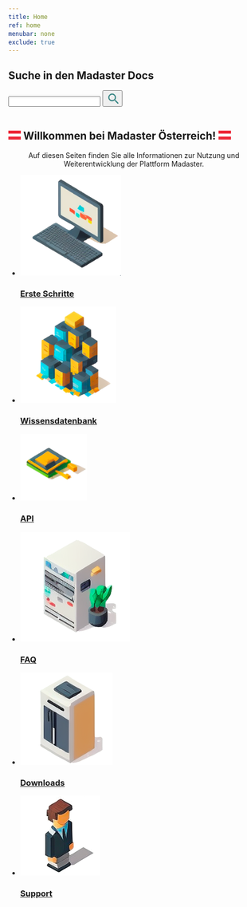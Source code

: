 ```yaml
---
title: Home
ref: home
menubar: none
exclude: true
---
```


<section class="search">
  <div class="search-wrapper">
    <h2>Suche in den Madaster Docs</h2>
    <form class="search-form content-container flex-column-center" onsubmit="goToSearchHome(event)">
      <input type="text" class="search-bar" id="search-input-home" autocomplete="off" aria-label="Search input">
      <button type="submit" class="search-button-icon" id="search-button-home" aria-label="Search button">
        <svg width="24" height="24" viewBox="0 0 20 20">
          <path d="M9.5,3A6.5,6.5 0 0,1 16,9.5C16,11.11 15.41,12.59 14.44,13.73L14.71,14H15.5L20.5,19L19,20.5L14,15.5V14.71L13.73,14.44C12.59,15.41 11.11,16 9.5,16A6.5,6.5 0 0,1 3,9.5A6.5,6.5 0 0,1 9.5,3M9.5,5C7,5 5,7 5,9.5C5,12 7,14 9.5,14C12,14 14,12 14,9.5C14,7 12,5 9.5,5Z" fill="#398684" fill-rule="evenodd"/>
        </svg>
      </button>
    </form>
  </div>
</section>

<br/>
<h2 class="main-header"><img src="/assets/flags/at.svg" alt="Österreich Flagge" width="25px"> Willkommen bei Madaster Österreich! <img src="/assets/flags/at.svg" alt="Österreich Flagge" width="25px"></h2>

<div style="text-align: center;">
    Auf diesen Seiten finden Sie alle Informationen zur Nutzung und Weiterentwicklung der Plattform Madaster.
</div>



<section class="category-tiles flex-column-center">
  <ul class="category-tiles-wrapper">
  <li class="category-tile-wrapper list-unstyled">
      <a href="./get-started">
        <div class="category-tile">
          <div class="category-tile-body">
            <div class="img-wrapper">
              <img src="/assets/images/get-started.png" alt="An abstract computer screen to start setting up your account.">
            </div>
            <div class="header-wrapper">
              <h3>Erste Schritte</h3>
            </div>
          </div>
        </div>
      </a>
    </li>
    <li class="category-tile-wrapper list-unstyled">
      <a href="./knowledge-base">
        <div class="category-tile">
          <div class="category-tile-body">
            <div class="img-wrapper">
              <img src="/assets/images/knowledge-base.png" alt="A set of yellow and blue blocks stacked on each other.">
            </div>
            <div class="header-wrapper">
              <h3>Wissensdatenbank</h3>
            </div>
          </div>
        </div>
      </a>
    </li>
    <li class="category-tile-wrapper list-unstyled">
      <a href="./api">
        <div class="category-tile">
          <div class="category-tile-body">
            <div class="img-wrapper">
              <img src="/assets/images/api.png" alt="A multi-colored chip.">
            </div>
            <div class="header-wrapper">
                <h3>API</h3>
            </div>
          </div>
        </div>
      </a>
    </li>
    <li class="category-tile-wrapper list-unstyled">
      <a href="./platform-pages/">
        <div class="category-tile">
          <div class="category-tile-body">
            <div class="img-wrapper">
              <img src="/assets/images/platform-pages.png" alt="A grey colored server with a little plant next to it.">
            </div>
            <div class="header-wrapper">
              <h3>FAQ</h3>
            </div>
          </div>
        </div>
      </a>
    </li>
    <li class="category-tile-wrapper list-unstyled">
      <a href="./resources">
        <div class="category-tile">
          <div class="category-tile-body">
            <div class="img-wrapper">
              <img src="/assets/images/resources.png" alt="A white and brown box with multiple black panels on it.">
            </div>
            <div class="header-wrapper">
              <h3>Downloads</h3>
            </div>
          </div>
        </div>
      </a>
    </li>
    <li class="category-tile-wrapper list-unstyled">
      <a href="mailto:service@madaster.at">
        <div class="category-tile">
          <div class="category-tile-body">
            <div class="img-wrapper">
              <img src="/assets/images/users.png" alt="Isometric illustration of a person in business attire with brown hair.">
            </div>
            <div class="header-wrapper">
              <h3>Support</h3>
            </div>
          </div>
        </div>
      </a>
    </li>
    </ul>
</section>
